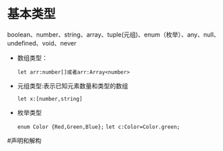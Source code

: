 # 基本类型
boolean、number、string、array、tuple(元组)、enum（枚举）、any、null、undefined、void、never

* 数组类型：

    `let arr:number[]或者arr:Array<number>`
* 元组类型:表示已知元素数量和类型的数组
    
    `let x:[number,string]`
* 枚举类型

    `enum Color {Red,Green,Blue};`
    `let c:Color=Color.green;`

#声明和解构

